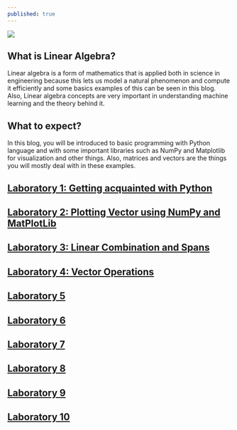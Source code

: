 ```yaml
---
published: true
---
```

![]({{site.baseurl}}/images/DEKU.gif)

## What is Linear Algebra?
Linear algebra is a form of mathematics that is applied both in science in engineering because this lets us model a natural phenomenon and compute it efficiently and some basics examples of this can be seen in this blog. Also, Linear algebra concepts are very important in understanding machine learning and the theory behind it.

## What to expect?
In this blog, you will be introduced to basic programming with Python language and with some important libraries such as NumPy and Matplotlib for visualization and other things. Also, matrices and vectors are the things you will mostly deal with in these examples.


## [Laboratory 1: Getting acquainted with Python](https://rovilsuriojr.github.io/Laboratory-1/)

## [Laboratory 2: Plotting Vector using NumPy and MatPlotLib](https://rovilsuriojr.github.io/Laboratory-2/)

## [Laboratory 3: Linear Combination and Spans](https://rovilsuriojr.github.io/Laboratory-3/)

## [Laboratory 4: Vector Operations](https://rovilsuriojr.github.io/Laboratory-4/)

## [Laboratory 5](https://rovilsuriojr.github.io/Laboratory-5/)

## [Laboratory 6](https://rovilsuriojr.github.io/Laboratory-6/)

## [Laboratory 7](https://rovilsuriojr.github.io/Laboratory-7/)

## [Laboratory 8](https://rovilsuriojr.github.io/Laboratory-8/)

## [Laboratory 9](https://rovilsuriojr.github.io/Laboratory-9/)

## [Laboratory 10](https://rovilsuriojr.github.io/Laboratory-10/)
